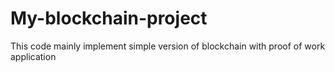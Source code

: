 # My-blockchain-project
This code mainly implement simple version of blockchain with proof of work application
